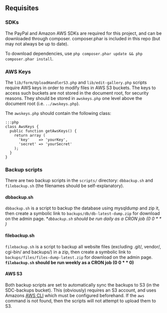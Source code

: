 ## Requisites

### SDKs

The PayPal and Amazon AWS SDKs are required for this project, and can be downloaded through composer. composer.phar is included in this repo (but may not always be up to date).

To download dependencies, use `php composer.phar update && php composer.phar install`.


### AWS Keys

The `lib/form/UploadHandlerS3.php` and `lib/edit-gallery.php` scripts require AWS keys in order to modify files in AWS S3 buckets. The keys to access such buckets are not stored in the document root, for security reasons. They should be stored in `awskeys.php` one level above the document root (i.e. `../awskeys.php`).

The `awskeys.php` should contain the following class:

    :::php
    class AwsKeys {
      public function getAwsKeys() {
        return array (
          'key'    => 'yourKey',
          'secret' => 'yourSecret'
        );
      }
    }


### Backup scripts

There are two backup scripts in the `scripts/` directory: `dbbackup.sh` and `filebackup.sh` (the filenames should be self-explanatory).

#### dbbackup.sh

`dbbackup.sh` is a script to backup the database using mysqldump and zip it, then create a symbolic link to `backups/db/db-latest-dump.zip` for download on the admin page.
**`dbbackup.sh` should be run daily as a CRON job (0 0 * * *)**

#### filebackup.sh

`filebackup.sh` is a script to backup all website files (excluding .git/, vendor/, cgi-bin/ and backups/) in a zip, then create a symbolic link to `backups/files/files-dump-latest.zip` for download on the admin page.
**`filebackup.sh` should be run weekly as a CRON job (0 0 * * 0)**

#### AWS S3

Both backup scripts are set to automatically sync the backups to S3 (in the SDC-backups bucket). This (obviously) requires an S3 account, and uses Amazons [AWS CLI](https://aws.amazon.com/cli/) which must be configured beforehand.
If the `aws` command is not found, then the scripts will not attempt to upload them to S3.
